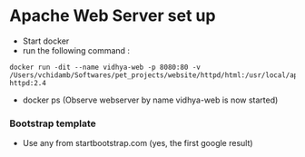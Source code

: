 # Apache Web Server set up

* Start docker
* run the following command :

```
docker run -dit --name vidhya-web -p 8080:80 -v /Users/vchidamb/Softwares/pet_projects/website/httpd/html:/usr/local/apache2/htdocs/ httpd:2.4
```

* docker ps (Observe webserver by name vidhya-web is now started)


### Bootstrap template

* Use any from startbootstrap.com (yes, the first google result)
